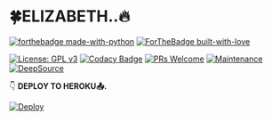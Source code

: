 # 🍀ELIZABETH..🔥

[![forthebadge made-with-python](http://ForTheBadge.com/images/badges/made-with-python.svg)](https://www.python.org/)
[![ForTheBadge built-with-love](http://ForTheBadge.com/images/badges/built-with-love.svg)](https://github.com/UserBotIndo/)

[![License: GPL v3](https://img.shields.io/badge/License-GPLv3-blue.svg)](https://www.gnu.org/licenses/gpl-3.0)
[![Codacy Badge](https://app.codacy.com/project/badge/Grade/8bfae649db3742a883e0ac1008755db3)](https://www.codacy.com/gh/userbotindo/UserIndoBot/dashboard?utm_source=github.com&amp;utm_medium=referral&amp;utm_content=userbotindo/UserIndoBot&amp;utm_campaign=Badge_Grade)
[![PRs Welcome](https://img.shields.io/badge/PRs-welcome-brightgreen.svg?style=flat-square)](https://github.com/userbotindo/UserIndoBot/pulls)
[![Maintenance](https://img.shields.io/badge/Maintained%3F-yes-green.svg)](https://github.com/userbotindo/UserIndoBot/graphs/commit-activity)
[![DeepSource](https://static.deepsource.io/deepsource-badge-light-mini.svg)](https://deepsource.io/gh/userbotindo/UserIndoBot/?ref=repository-badge)

👇 <b>DEPLOY TO HEROKU📤.</b>

[![Deploy](https://www.herokucdn.com/deploy/button.svg)](https://heroku.com/deploy?template=https://github.com/p-rinc-e/malayalam_tgbot)
